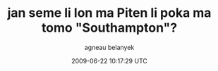 ---
title: 'jan seme li lon ma Piten li poka ma tomo &quot;Southampton&quot;?'
posts: 1
hash: '8997z82D'
author: 'agneau belanyek'
date: 2009-06-22 10:17:29 UTC
sources:
  - https://tokipona.yahoogroups.narkive.com/8997z82D
---